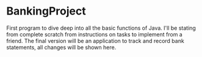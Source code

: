 # BankingProject
First program to dive deep into all the basic functions of Java.
I'll be stating from complete scratch from instructions on tasks to implement from a friend.
The final version will be an application to track and record bank statements, all changes will be shown here.
